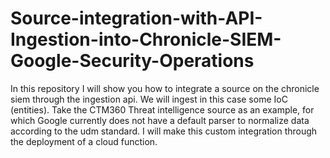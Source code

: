 # Source-integration-with-API-Ingestion-into-Chronicle-SIEM-Google-Security-Operations
In this repository I will show you how to integrate a source on the chronicle siem through the ingestion api. We will ingest in this case some IoC (entities). Take the CTM360 Threat intelligence source as an example, for which Google currently does not have a default parser to normalize data according to the udm standard. I will make this custom integration through the deployment of a cloud function.
